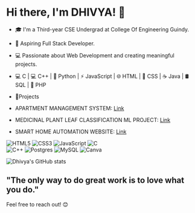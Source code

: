 # Hi there, I'm DHIVYA! 👋

- 🎓 I'm a Third-year CSE Undergrad at College Of Engineering Guindy.
- 💼 Aspiring Full Stack Developer.
- 💻 Passionate about Web Development and creating meaningful projects.
- 💻 C | 💻 C++ | 🐍 Python | ⚡ JavaScript | 🌐 HTML | 🎨 CSS | ☕ Java | 🛢️ SQL | 🐘 PHP 
  
- 🚀Projects
- APARTMENT MANAGEMENT SYSTEM: [Link](https://github.com/dhivya003/APARTMENT_MANAGEMENT_SYSTEM.git)
- MEDICINAL PLANT LEAF CLASSIFICATION ML PROJECT: [Link](https://github.com/dhivya003/ML_project_Medicinal_Plant_Leaf_Classification.git)
- SMART HOME AUTOMATION WEBSITE: [Link](https://github.com/dhivya003/Smart_Home_Automation.git)


![HTML5](https://img.shields.io/badge/html5-%23E34F26.svg?style=for-the-badge&logo=html5&logoColor=white)
![CSS3](https://img.shields.io/badge/css3-%231572B6.svg?style=for-the-badge&logo=css3&logoColor=white)
![JavaScript](https://img.shields.io/badge/javascript-%23323330.svg?style=for-the-badge&logo=javascript&logoColor=%23F7DF1E)
![C](https://img.shields.io/badge/c-%2300599C.svg?style=for-the-badge&logo=c&logoColor=white)<br/>
![C++](https://img.shields.io/badge/c++-%2300599C.svg?style=for-the-badge&logo=c%2B%2B&logoColor=white)
![Postgres](https://img.shields.io/badge/postgres-%23316192.svg?style=for-the-badge&logo=postgresql&logoColor=white)
![MySQL](https://img.shields.io/badge/mysql-4479A1.svg?style=for-the-badge&logo=mysql&logoColor=white)
![Canva](https://img.shields.io/badge/Canva-%2300C4CC.svg?style=for-the-badge&logo=Canva&logoColor=white)<br>


![Dhivya's GitHub stats](https://github-readme-stats.vercel.app/api?username=dhivya003&show_icons=true&theme=radical)

## "The only way to do great work is to love what you do." 

Feel free to reach out! 😊








